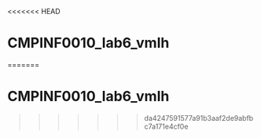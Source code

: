 <<<<<<< HEAD
# CMPINF0010_lab6_vmlh
=======
# CMPINF0010_lab6_vmlh
>>>>>>> da4247591577a91b3aaf2de9abfbc7a171e4cf0e
